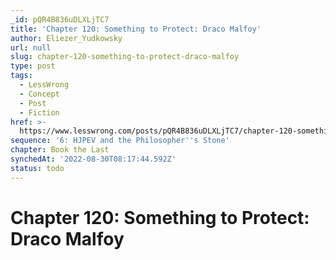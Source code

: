 ```yaml
---
_id: pQR4B836uDLXLjTC7
title: 'Chapter 120: Something to Protect: Draco Malfoy'
author: Eliezer_Yudkowsky
url: null
slug: chapter-120-something-to-protect-draco-malfoy
type: post
tags:
  - LessWrong
  - Concept
  - Post
  - Fiction
href: >-
  https://www.lesswrong.com/posts/pQR4B836uDLXLjTC7/chapter-120-something-to-protect-draco-malfoy
sequence: '6: HJPEV and the Philosopher''s Stone'
chapter: Book the Last
synchedAt: '2022-08-30T08:17:44.592Z'
status: todo
---
```


# Chapter 120: Something to Protect: Draco Malfoy
